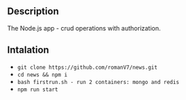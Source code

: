 ## Description
The Node.js app - crud operations with authorization.
## Intalation
- `git clone https://github.com/romanV7/news.git`
- `cd news && npm i`    
- `bash firstrun.sh - run 2 containers: mongo and redis`  
- `npm run start`
